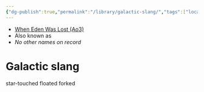 ```yaml
---
{"dg-publish":true,"permalink":"/library/galactic-slang/","tags":["location","map","place","fauna","faction","unfinished"],"noteIcon":"saber1"}
---
```


- [When Eden Was Lost (Ao3)](https://archiveofourown.org/works/19334440)
- Also known as
- *No other names on record*
# Galactic slang 

star-touched
floated 
forked 